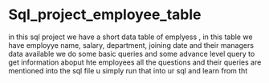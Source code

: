 # Sql_project_employee_table

in this sql project we have a short data table of emplyess ,
in this table we have employye name, salary, department, joining date and their managers data available 
we do some basic queries and some advance level query to get information aboput hte employees
all the questions and their queries are mentioned into the sql file 
u simply run that into ur sql and learn from tht
